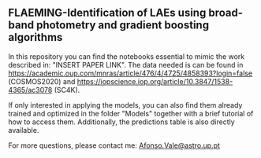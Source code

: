 ## FLAEMING-Identification of LAEs using broad-band photometry and gradient boosting algorithms

In this repository you can find the notebooks essential to mimic the work described in: "INSERT PAPER LINK". The data needed is can be found in https://academic.oup.com/mnras/article/476/4/4725/4858393?login=false (COSMOS2020) and https://iopscience.iop.org/article/10.3847/1538-4365/ac3078 (SC4K).

If only interested in applying the models, you can also find them already trained and optimized in the folder "Models" together with a brief tutorial of how to access them. Additionally, the predictions table is also directly available.

For more questions, please contact me: Afonso.Vale@astro.up.pt

